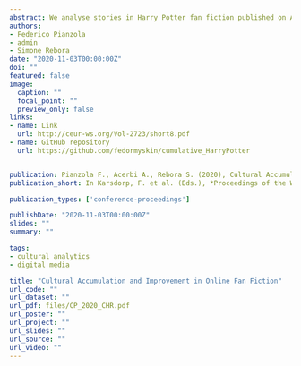 ```yaml
---
abstract: We analyse stories in Harry Potter fan fiction published on Archive of Our Own (AO3), using concepts from cultural evolution. In particular, we focus on cumulative cultural evolution, that is, the idea that cultural systems improve with time, drawing on previous innovations. In this study we examine two features of cumulative culture, accumulation and improvement. First, we show that stories in Harry Potter's fan fiction accumulate cultural traits - unique tags, in our analysis - through time, both globally and at the level of single stories. Second, more recent stories are also liked more by readers than earlier stories. Our research illustrates the potential of the combination of cultural evolution theory and digital literary studies, and it paves the way for the study of the effects of online digital media on cultural cumulation.
authors:
- Federico Pianzola
- admin
- Simone Rebora
date: "2020-11-03T00:00:00Z"
doi: ""
featured: false
image:
  caption: ""
  focal_point: ""
  preview_only: false
links:
- name: Link
  url: http://ceur-ws.org/Vol-2723/short8.pdf
- name: GitHub repository
  url: https://github.com/fedormyskin/cumulative_HarryPotter


publication: Pianzola F., Acerbi A., Rebora S. (2020), Cultural Accumulation and Improvement in Online Fan Fiction, in Karsdorp, F. et al. (Eds.), *Proceedings of the Workshop on Computational Humanities Research*, CEUR-WS, pp. 2 - 11
publication_short: In Karsdorp, F. et al. (Eds.), *Proceedings of the Workshop on Computational Humanities Research*, CEUR-WS, pp. 2 - 11

publication_types: ['conference-proceedings']

publishDate: "2020-11-03T00:00:00Z"
slides: ""
summary: ""

tags:
- cultural analytics
- digital media

title: "Cultural Accumulation and Improvement in Online Fan Fiction"
url_code: ""
url_dataset: ""
url_pdf: files/CP_2020_CHR.pdf
url_poster: ""
url_project: ""
url_slides: ""
url_source: ""
url_video: ""
---
```


